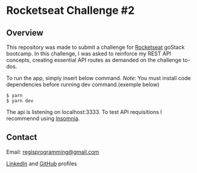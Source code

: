 # Rocketseat Challenge #2

## Overview 
  This repository was made to submit a challenge for [Rocketseat](https://rocketseat.com.br/) goStack bootcamp.
  In this challenge, I was asked to reinforce my REST API concepts, creating essential API routes as demanded on the challenge to-dos.

  To run the app, simply insert below command. 
  *Note*: You must install code dependencies before running dev command.(exemple below)
  ``` shell
  $ yarn
  $ yarn dev
  ```

  The api is listening on localhost:3333. 
  To test API requisitions I recommennd using [Insomnia](https://insomnia.rest/).

## Contact
Email: regisprogramming@gmail.com

[LinkedIn](https://www.linkedin.com/in/regissfaria/) and [GitHub](https://github.com/regisfaria) profiles
